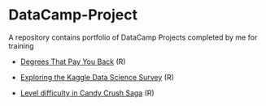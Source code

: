 # DataCamp-Project

A repository contains portfolio of DataCamp Projects completed by me for training 

- [Degrees That Pay You Back](https://github.com/mhaqiw/DataCamp-Project/blob/master/Degrees%20That%20Pay%20You%20Back.ipynb) (R)

- [Exploring the Kaggle Data Science Survey](https://github.com/mhaqiw/DataCamp-Project/blob/master/Exploring%20the%20Kaggle%20Data%20Science%20Survey.ipynb) (R)

- [Level difficulty in Candy Crush Saga](https://github.com/mhaqiw/DataCamp-Project/blob/master/Level%20difficulty%20in%20Candy%20Crush%20Saga.ipynb) (R)
